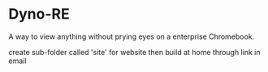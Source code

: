 # Dyno-RE
A way to view anything without prying eyes on a enterprise Chromebook.

create sub-folder called 'site' for website then build at home through link in email

